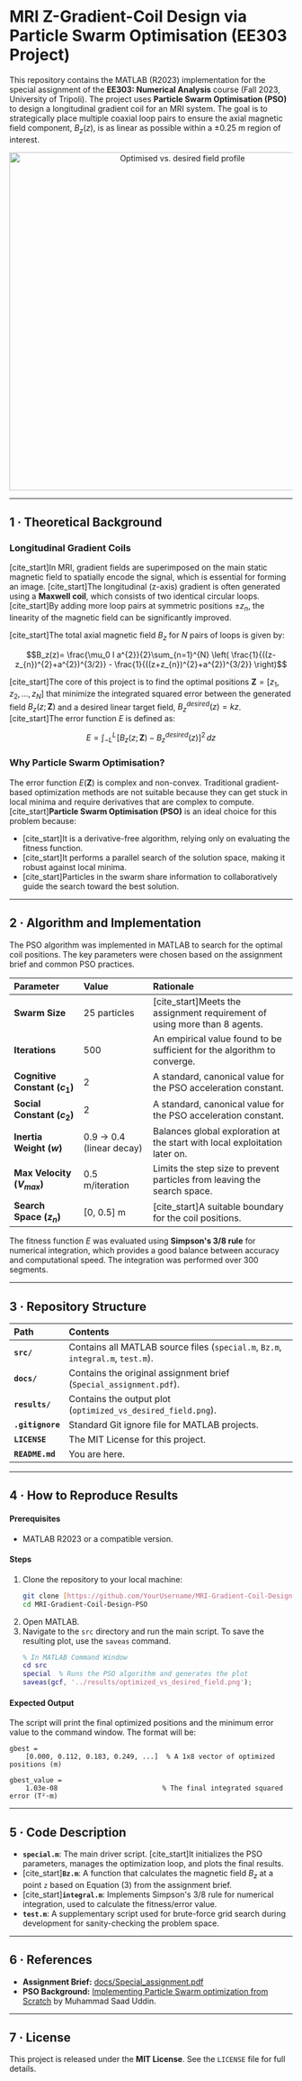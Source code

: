 # MRI Z-Gradient-Coil Design via Particle Swarm Optimisation (EE303 Project)

This repository contains the MATLAB (R2023) implementation for the special assignment of the **EE303: Numerical Analysis** course (Fall 2023, University of Tripoli). The project uses **Particle Swarm Optimisation (PSO)** to design a longitudinal gradient coil for an MRI system. The goal is to strategically place multiple coaxial loop pairs to ensure the axial magnetic field component, $B_z(z)$, is as linear as possible within a ±0.25 m region of interest.

<p align="center">
  <img src="./results/optimized_vs_desired_field.png" width="600" alt="Optimised vs. desired field profile">
</p>

---

## 1 · Theoretical Background

### Longitudinal Gradient Coils

[cite_start]In MRI, gradient fields are superimposed on the main static magnetic field to spatially encode the signal, which is essential for forming an image. [cite_start]The longitudinal (z-axis) gradient is often generated using a **Maxwell coil**, which consists of two identical circular loops. [cite_start]By adding more loop pairs at symmetric positions $\pm z_n$, the linearity of the magnetic field can be significantly improved.

[cite_start]The total axial magnetic field $B_z$ for $N$ pairs of loops is given by:

$$B_z(z)= \frac{\mu_0 I a^{2}}{2}\sum_{n=1}^{N} \left( \frac{1}{((z-z_{n})^{2}+a^{2})^{3/2}} - \frac{1}{((z+z_{n})^{2}+a^{2})^{3/2}} \right)$$

[cite_start]The core of this project is to find the optimal positions $\mathbf{Z} = [z_1, z_2, ..., z_N]$ that minimize the integrated squared error between the generated field $B_z(z; \mathbf{Z})$ and a desired linear target field, $B_z^{desired}(z) = kz$. [cite_start]The error function $E$ is defined as:

$$E=\int_{-L}^{L} \! \left[B_z(z; \mathbf{Z})-B_z^{desired}(z)\right]^{2}\,dz$$

### Why Particle Swarm Optimisation?

The error function $E(\mathbf{Z})$ is complex and non-convex. Traditional gradient-based optimization methods are not suitable because they can get stuck in local minima and require derivatives that are complex to compute. [cite_start]**Particle Swarm Optimisation (PSO)** is an ideal choice for this problem because:
* [cite_start]It is a derivative-free algorithm, relying only on evaluating the fitness function.
* [cite_start]It performs a parallel search of the solution space, making it robust against local minima.
* [cite_start]Particles in the swarm share information to collaboratively guide the search toward the best solution.

---

## 2 · Algorithm and Implementation

The PSO algorithm was implemented in MATLAB to search for the optimal coil positions. The key parameters were chosen based on the assignment brief and common PSO practices.

| Parameter | Value | Rationale |
| :--- | :--- | :--- |
| **Swarm Size** | 25 particles | [cite_start]Meets the assignment requirement of using more than 8 agents. |
| **Iterations** | 500 | An empirical value found to be sufficient for the algorithm to converge. |
| **Cognitive Constant ($c_1$)** | 2 | A standard, canonical value for the PSO acceleration constant. |
| **Social Constant ($c_2$)** | 2 | A standard, canonical value for the PSO acceleration constant. |
| **Inertia Weight ($w$)**| 0.9 → 0.4 (linear decay) | Balances global exploration at the start with local exploitation later on. |
| **Max Velocity ($V_{max}$)** | 0.5 m/iteration | Limits the step size to prevent particles from leaving the search space. |
| **Search Space ($z_n$)**| [0, 0.5] m | [cite_start]A suitable boundary for the coil positions. |

The fitness function $E$ was evaluated using **Simpson's 3/8 rule** for numerical integration, which provides a good balance between accuracy and computational speed. The integration was performed over 300 segments.

---

## 3 · Repository Structure

| Path | Contents |
| :--- | :--- |
| **`src/`** | Contains all MATLAB source files (`special.m`, `Bz.m`, `integral.m`, `test.m`). |
| **`docs/`** | Contains the original assignment brief (`Special_assignment.pdf`). |
| **`results/`** | Contains the output plot (`optimized_vs_desired_field.png`). |
| **`.gitignore`** | Standard Git ignore file for MATLAB projects. |
| **`LICENSE`** | The MIT License for this project. |
| **`README.md`** | You are here. |

---

## 4 · How to Reproduce Results

#### Prerequisites
* MATLAB R2023 or a compatible version.

#### Steps
1.  Clone the repository to your local machine:
    ```bash
    git clone [https://github.com/YourUsername/MRI-Gradient-Coil-Design-PSO.git](https://github.com/YourUsername/MRI-Gradient-Coil-Design-PSO.git)
    cd MRI-Gradient-Coil-Design-PSO
    ```
2.  Open MATLAB.
3.  Navigate to the `src` directory and run the main script. To save the resulting plot, use the `saveas` command.
    ```matlab
    % In MATLAB Command Window
    cd src
    special  % Runs the PSO algorithm and generates the plot
    saveas(gcf, '../results/optimized_vs_desired_field.png');
    ```

#### Expected Output
The script will print the final optimized positions and the minimum error value to the command window. The format will be:
```
gbest =
    [0.000, 0.112, 0.183, 0.249, ...]  % A 1x8 vector of optimized positions (m)

gbest_value =
    1.03e-08                          % The final integrated squared error (T²·m)
```

---

## 5 · Code Description

* **`special.m`**: The main driver script. [cite_start]It initializes the PSO parameters, manages the optimization loop, and plots the final results.
* [cite_start]**`Bz.m`**: A function that calculates the magnetic field $B_z$ at a point `z` based on Equation (3) from the assignment brief.
* [cite_start]**`integral.m`**: Implements Simpson's 3/8 rule for numerical integration, used to calculate the fitness/error value.
* **`test.m`**: A supplementary script used for brute-force grid search during development for sanity-checking the problem space.

---

## 6 · References

* **Assignment Brief:** [docs/Special_assignment.pdf](docs/Special_assignment.pdf)
* **PSO Background:** [Implementing Particle Swarm optimization from Scratch](https://python.plainenglish.io/implementing-particle-swarm-optimization-from-scratch-34608b475afd) by Muhammad Saad Uddin.

---

## 7 · License

This project is released under the **MIT License**. See the `LICENSE` file for full details.

